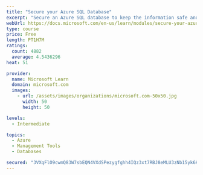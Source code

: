 ```yaml
---
title: "Secure your Azure SQL Database"
excerpt: "Secure an Azure SQL database to keep the information safe and diagnose potential security concerns as they happen."
webUrl: https://docs.microsoft.com/en-us/learn/modules/secure-your-azure-sql-database/
type: course
price: Free
length: PT1H7M
ratings:
  count: 4882
  average: 4.5436296
heat: 51

provider:
  name: Microsoft Learn
  domain: microsoft.com
  images:
    - url: /assets/images/organizations/microsoft.com-50x50.jpg
      width: 50
      height: 50

levels:
  - Intermediate

topics:
  - Azure
  - Management Tools
  - Databases

secured: "3VXqFlO9cwmQ83W7sbEQN4VXdSPezygfghh4IQz3xt7RBJ8eMLU3zNb15yk6HhE4xu5ap0zXkkzAKGybvrJvvJdJyOv/w41ng2lCoIct6en98C6le36nzG90bEYhhzEw9PcXLpkTS0h2fJUWabPkER3jEBR4ORWzAD+JQ6iKeh+nUqp0ZTV3vHC6PkK8ypwc3/Qrrp/Cc1t2lemrDBsW6deNmaxHUEHPQ1iV4w3VczBRr/qUx1vCm58rIBr781vn9GSS04pnKpygqo/YEq70aERt/CQCAuQZcvJQycZvwLsYcMWpunZF7LTFmCkENVIGCIJjF5OCLkwSl8wtiyWenlS+wi3ZLIcohMJnj+nlaKmWQK3AVAW1sk7oB/vMOWQF8eqfaf9A/BNy75ocALQI1Wwkk9ZV3arihFTVlnulpRs=;+uudW1N/8z/h7IqilM51ow=="
---
```


